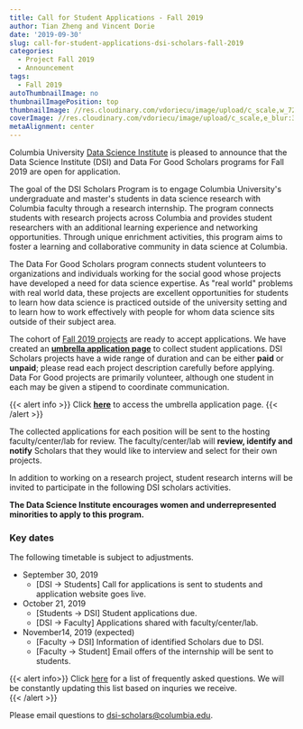 ```yaml
---
title: Call for Student Applications - Fall 2019
author: Tian Zheng and Vincent Dorie
date: '2019-09-30'
slug: call-for-student-applications-dsi-scholars-fall-2019
categories:
  - Project Fall 2019
  - Announcement
tags:
  - Fall 2019
autoThumbnailImage: no
thumbnailImagePosition: top
thumbnailImage: //res.cloudinary.com/vdoriecu/image/upload/c_scale,w_720/v1569954028/opencall_fall2019_so51mh.png
coverImage: //res.cloudinary.com/vdoriecu/image/upload/c_scale,e_blur:300,w_800/v1569954028/opencall_fall2019_so51mh.png
metaAlignment: center
---
```

Columbia University [Data Science Institute](http://datascience.columbia.edu/) is pleased to announce that the Data Science Institute (DSI) and Data For Good Scholars programs for Fall 2019 are open for application.

The goal of the DSI Scholars Program is to engage Columbia University's undergraduate and master's students in data science research with Columbia faculty through a research internship. The program connects students with research projects across Columbia and provides student researchers with an additional learning experience and networking opportunities. Through unique enrichment activities, this program aims to foster a learning and collaborative community in data science at Columbia.

The Data For Good Scholars program connects student volunteers to organizations and individuals working for the social good whose projects have developed a need for data science expertise. As "real world" problems with real world data, these projects are excellent opportunities for students to learn how data science is practiced outside of the university setting and to learn how to work effectively with people for whom data science sits outside of their subject area.

<!--more-->
The cohort of [Fall 2019 projects](categories/project-fall-2019/) are ready to accept applications. We have created an [**umbrella application page**](https://forms.gle/4ZwYdnpkbTcHE63s7) to collect student applications. DSI Scholars projects have a wide range of duration and can be either **paid** or **unpaid**; please read each project description carefully before applying. Data For Good projects are primarily volunteer, although one student in each may be given a stipend to coordinate communication.

{{< alert info >}}
Click [**here**](https://forms.gle/4ZwYdnpkbTcHE63s7) to access the umbrella application page. 
{{< /alert >}}

The collected applications for each position will be sent to the hosting faculty/center/lab for review. The faculty/center/lab will **review, identify and notify** Scholars that they would like to interview and select for their own projects. 

In addition to working on a research project, student research interns will be invited to participate in the following DSI scholars activities.

**The Data Science Institute encourages women and underrepresented minorities to apply to this program.**

### Key dates 

The following timetable is subject to adjustments. 

+ September 30, 2019
    + [DSI -> Students] Call for applications is sent to students and application website goes live.
+ October 21, 2019
    + [Students -> DSI] Student applications due.
    + [DSI -> Faculty] Applications shared with faculty/center/lab.
+ November14, 2019 (expected)
    + [Faculty -> DSI] Information of identified Scholars due to DSI.
    + [Faculty -> Student] Email offers of the internship will be sent to students.
    
{{< alert info>}}
Click [here](/page/faq2019) for a list of frequently asked questions. We will be constantly updating this list based on inquries we receive.  
{{< /alert >}}

Please email questions to <dsi-scholars@columbia.edu>.

